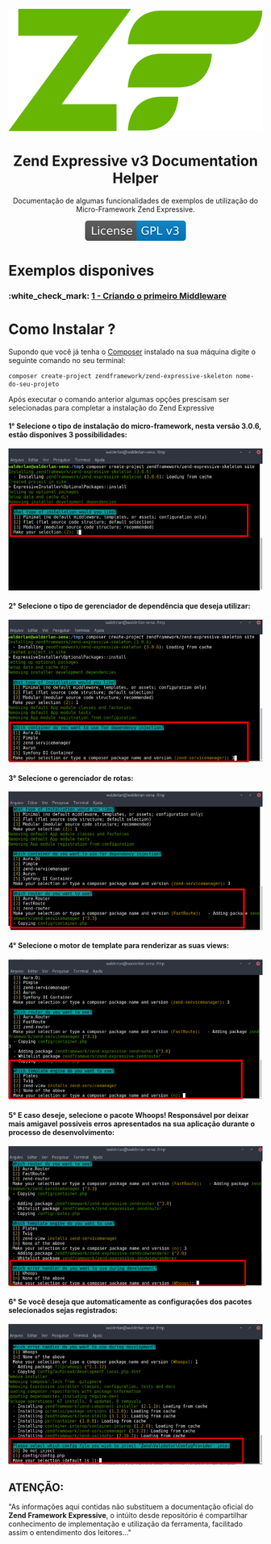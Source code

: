 <p align="center">
  <img src="https://github.com/WalderlanSena/zend-expressive-documentation/blob/master/imagens/zf-logo-mark.svg" />  
</p>

<h1 align="center">Zend Expressive v3 Documentation Helper</h1>

<p align="center">Documentação de algumas funcionalidades de exemplos de utilização do Micro-Framework Zend Expressive.</p>
<p align="center">
    <img src="https://github.com/WalderlanSena/tagsGit/blob/master/License-GPLV3.svg">
</p>

# Exemplos disponives

<h3>:white_check_mark: <a href="https://github.com/WalderlanSena/zend-expressive-documentation/">1 - Criando o primeiro Middleware</a></h3>

<h1>Como Instalar ?</h1>

<p>Supondo que você já tenha o <a href="https://getcomposer.org/download/" target="_blank">Composer</a> instalado na sua máquina digite o seguinte comando no seu terminal: </p>

```
composer create-project zendframework/zend-expressive-skeleton nome-do-seu-projeto
```

<p>Após executar o comando anterior algumas opções prescisam ser selecionadas para completar a instalação do Zend Expressive</p>

<h4>1° Selecione o tipo de instalação do micro-framework, nesta versão 3.0.6, estão disponives 3 possibilidades: </h4>

<p align="center">
  <img src="https://github.com/WalderlanSena/zend-expressive-documentation/blob/master/imagens/01.png" />
</p>


<h4>2° Selecione o tipo de gerenciador de dependência que deseja utilizar: </h4>

<p align="center">
  <img src="https://github.com/WalderlanSena/zend-expressive-documentation/blob/master/imagens/02.png" />
</p>


<h4>3° Selecione o gerenciador de rotas: </h4>

<p align="center">
  <img src="https://github.com/WalderlanSena/zend-expressive-documentation/blob/master/imagens/03.png" />
</p>

<h4>4° Selecione o motor de template para renderizar as suas views: </h4>

<p align="center">
  <img src="https://github.com/WalderlanSena/zend-expressive-documentation/blob/master/imagens/04.png" />
</p>

<h4>5° E caso deseje, selecione o pacote Whoops! Responsável por deixar mais amigavel possiveis erros apresentados na sua aplicação durante o processo de desenvolvimento: </h4>

<p align="center">
  <img src="https://github.com/WalderlanSena/zend-expressive-documentation/blob/master/imagens/05.png" />
</p>

<h4>6° Se você deseja que automaticamente as configurações dos pacotes selecionados sejas registrados: </h4>

<p align="center">
  <img src="https://github.com/WalderlanSena/zend-expressive-documentation/blob/master/imagens/06.png" />
</p>

<h2>ATENÇÃO: </h2> "As informações aqui contidas não substituem a documentação oficial do <strong>Zend Framework Expressive</strong>, o intúito desde repositório é compartilhar conhecimento de implementação e utilização da ferramenta, facilitado assim o entendimento dos leitores..."
